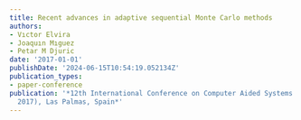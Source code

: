 ```yaml
---
title: Recent advances in adaptive sequential Monte Carlo methods
authors:
- Vıctor Elvira
- Joaquın Mıguez
- Petar M Djuric
date: '2017-01-01'
publishDate: '2024-06-15T10:54:19.052134Z'
publication_types:
- paper-conference
publication: '*12th International Conference on Computer Aided Systems Theory (EUROCAST
  2017), Las Palmas, Spain*'
---
```

